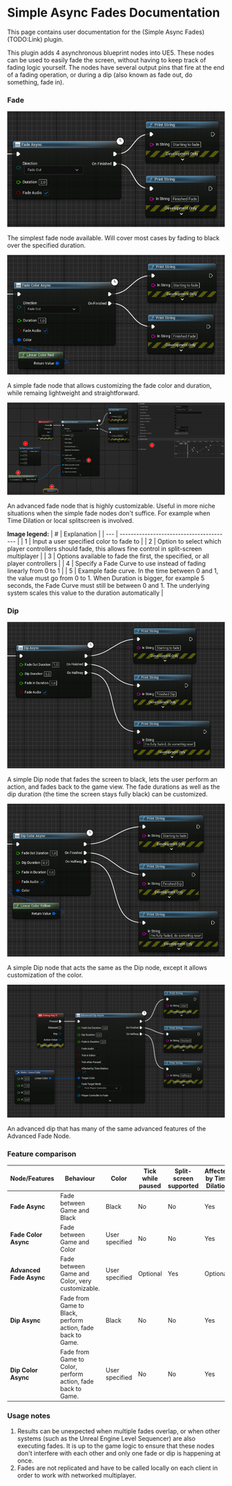 # Simple Async Fades Documentation

This page contains user documentation for the (Simple Async Fades)(TODO:Link) plugin.

This plugin adds 4 asynchronous blueprint nodes into UE5. These nodes can be used to easily fade the screen, without having to keep track of fading logic yourself. The nodes have several output pins that fire at the end of a fading operation, or during a dip (also known as fade out, do something, fade in).

### Fade
![fadeasync](./images/FadeAsync.png "Fade Async Node")

The simplest fade node available. Will cover most cases by fading to black over the specified duration.

![fadecolorasync](./images/FadeColorAsync.png "Fade Color Async Node")

A simple fade node that allows customizing the fade color and duration, while remaing lightweight and straightforward.

![advancedfade](./images/AdvancedFade.png "Advanced Fade")

An advanced fade node that is highly customizable. Useful in more niche situations when the simple fade nodes don't suffice. For example when Time Dilation or local splitscreen is involved.

**Image legend:**
| # | Explanation |
| --- | ---------------------------------------- |
| 1 | Input a user specified color to fade to |
| 2 | Option to select which player controllers should fade, this allows fine control in split-screen multiplayer |
| 3 | Options available to fade the first, the specified, or all player controllers |
| 4 | Specify a Fade Curve to use instead of fading linearly from 0 to 1 |
| 5 | Example fade curve. In the time between 0 and 1, the value must go from 0 to 1. When Duration is bigger, for example 5 seconds, the Fade Curve must still be between 0 and 1. The underlying system scales this value to the duration automatically |

### Dip
![dipasync](./images/DipAsync.png "Dip Async Node")

A simple Dip node that fades the screen to black, lets the user perform an action, and fades back to the game view. The fade durations as well as the dip duration (the time the screen stays fully black) can be customized.

![dipcolorasync](./images/DipColorAsync.png "Dip Color Async Node")

A simple Dip node that acts the same as the Dip node, except it allows customization of the color.

![advanceddip](./images/AdvancedDip.png "Advanced Dip Node")

An advanced dip that has many of the same advanced features of the Advanced Fade Node. 

### Feature comparison
| **Node/Features**       | **Behaviour**                                               | **Color**      | **Tick while paused** | **Split-screen supported** | **Affected by Time Dilation** | **Tick in Editor** | **Fade Curve**            |
|-------------------------|-------------------------------------------------------------|----------------|-----------------------|----------------------------|-------------------------------|--------------------|---------------------------|
| **Fade Async**          | Fade between Game and Black                                 | Black          | No                    | No                         | Yes                           | No                 | Linear                    |
| **Fade Color Async**    | Fade between Game and Color                                 | User specified | No                    | No                         | Yes                           | No                 | Linear                    |
| **Advanced Fade Async** | Fade between Game and Color, very customizable.             | User specified | Optional              | Yes                        | Optional                      | Optional           | Linear (user overridable) |
| **Dip Async**           | Fade from Game to Black, perform action, fade back to Game. | Black          | No                    | No                         | Yes                           | No                 | Linear                    |
| **Dip Color Async**     | Fade from Game to Color, perform action, fade back to Game. | User specified | No                    | No                         | Yes                           | No                 | Linear                    |

### Usage notes
1. Results can be unexpected when multiple fades overlap, or when other systems (such as the Unreal Engine Level Sequencer) are also executing fades. It is up to the game logic to ensure that these nodes don't interfere with each other and only one fade or dip is happening at once.
2. Fades are not replicated and have to be called locally on each client in order to work with networked multiplayer.
